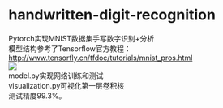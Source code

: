 # handwritten-digit-recognition
Pytorch实现MNIST数据集手写数字识别+分析  
模型结构参考了Tensorflow官方教程：http://www.tensorfly.cn/tfdoc/tutorials/mnist_pros.html  
![](https://pic.downk.cc/item/5e786ba95c560911299239db.png)  
model.py实现网络训练和测试  
visualization.py可视化第一层卷积核  
测试精度99.3%。
